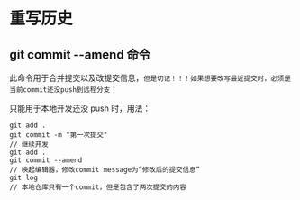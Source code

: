 # 重写历史

## git commit --amend 命令

此命令用于合并提交以及改提交信息，`但是切记！！！如果想要改写最近提交时，必须是当前commit还没push到远程分支`！

只能用于本地开发还没 push 时，用法：

```git
git add .
git commit -m "第一次提交"
// 继续开发
git add .
git commit --amend
// 唤起编辑器，修改commit message为“修改后的提交信息”
git log
// 本地仓库只有一个commit，但是包含了两次提交的内容

```
